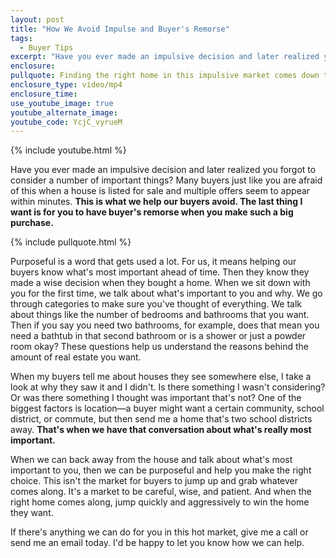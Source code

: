 ```yaml
---
layout: post
title: "How We Avoid Impulse and Buyer's Remorse"
tags:
  - Buyer Tips
excerpt: "Have you ever made an impulsive decision and later realized you forgot to consider a number of important things? Many buyers just like you are afraid of this when a house is listed for sale and multiple offers seem to appear within minutes. This is what we help our buyers avoid. The last thing I want is for you to have buyer's remorse when you make such a big purchase."
enclosure:
pullquote: Finding the right home in this impulsive market comes down to being purposeful.
enclosure_type: video/mp4
enclosure_time:
use_youtube_image: true
youtube_alternate_image:
youtube_code: YcjC_vyrueM
---
```



{% include youtube.html %}

Have you ever made an impulsive decision and later realized you forgot to consider a number of important things? Many buyers just like you are afraid of this when a house is listed for sale and multiple offers seem to appear within minutes. **This is what we help our buyers avoid. The last thing I want is for you to have buyer's remorse when you make such a big purchase.**

{% include pullquote.html %}

Purposeful is a word that gets used a lot. For us, it means helping our buyers know what's most important ahead of time. Then they know they made a wise decision when they bought a home. When we sit down with you for the first time, we talk about what's important to you and why. We go through categories to make sure you've thought of everything. We talk about things like the number of bedrooms and bathrooms that you want. Then if you say you need two bathrooms, for example, does that mean you need a bathtub in that second bathroom or is a shower or just a powder room okay? These questions help us understand the reasons behind the amount of real estate you want.

When my buyers tell me about houses they see somewhere else, I take a look at why they saw it and I didn't. Is there something I wasn't considering? Or was there something I thought was important that's not? One of the biggest factors is location—a buyer might want a certain community, school district, or commute, but then send me a home that's two school districts away. **That's when we have that conversation about what's really most important.**

When we can back away from the house and talk about what's most important to you, then we can be purposeful and help you make the right choice. This isn't the market for buyers to jump up and grab whatever comes along. It's a market to be careful, wise, and patient. And when the right home comes along, jump quickly and aggressively to win the home they want.

If there's anything we can do for you in this hot market, give me a call or send me an email today. I'd be happy to let you know how we can help.